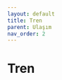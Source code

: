 ```yaml
---
layout: default
title: Tren
parent: Ulaşım
nav_order: 2
---
```


# Tren

[//]: # (TBD)
[//]: # (To make it as easy as possible to write documentation in plain Markdown, most UI components are styled using default Markdown elements with few additional CSS classes needed.)

[//]: # ({: .fs-6 .fw-300 })